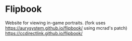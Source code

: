 # Flipbook
Website for viewing in-game portraits.
(fork uses https://aurysystem.github.io/flipbook/ using mcrad's patch)
https://ccdirectlink.github.io/flipbook/
